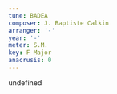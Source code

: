 ```yaml
---
tune: BADEA
composer: J. Baptiste Calkin
arranger: '-'
year: '-'
meter: S.M.
key: F Major
anacrusis: 0
---
```

undefined